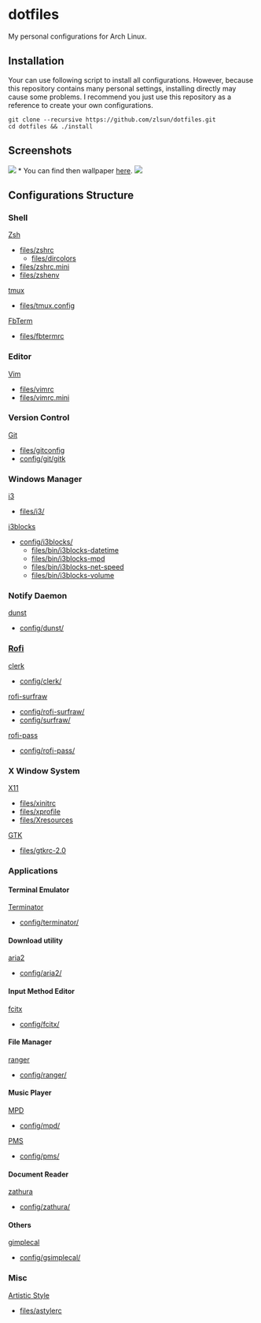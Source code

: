 # dotfiles

My personal configurations for Arch Linux.

## Installation

Your can use following script to install all configurations.
However, because this repository contains many personal settings, installing directly may cause some problems.
I recommend you just use this repository as a reference to create your own configurations.

```shell
git clone --recursive https://github.com/zlsun/dotfiles.git
cd dotfiles && ./install
```

## Screenshots

![](http://i.imgur.com/hqyqIHg.png)
\* You can find then wallpaper [here](https://www.reddit.com/r/i3wm/comments/3hqkst/solarized_i3_wallpaper_1080p/).
![](http://i.imgur.com/WkgDF10.png)

## Configurations Structure

### Shell

[Zsh](http://www.zsh.org)
- [files/zshrc](files/zshrc)
    - [files/dircolors](files/dircolors)
- [files/zshrc.mini](files/zshrc.mini)
- [files/zshenv](files/zshenv)

[tmux](https://tmux.github.io)
- [files/tmux.config](files/tmux.config)

[FbTerm](https://code.google.com/p/fbterm)
- [files/fbtermrc](files/fbtermrc)

### Editor

[Vim](http://www.vim.org)
- [files/vimrc](files/vimrc)
- [files/vimrc.mini](files/vimrc.mini)

### Version Control

[Git](https://git-scm.com)
- [files/gitconfig](files/gitconfig)
- [config/git/gitk](config/git/gitk)

### Windows Manager

[i3](https://i3wm.org)
- [files/i3/](files/i3/)

[i3blocks](https://github.com/vivien/i3blocks)
- [config/i3blocks/](config/i3blocks/)
    - [files/bin/i3blocks-datetime](files/bin/i3blocks-datetime)
    - [files/bin/i3blocks-mpd](files/bin/i3blocks-mpd)
    - [files/bin/i3blocks-net-speed](files/bin/i3blocks-net-speed)
    - [files/bin/i3blocks-volume](files/bin/i3blocks-volume)

### Notify Daemon

[dunst](http://knopwob.org/dunst/index.html)
- [config/dunst/](config/dunst/)

### [Rofi](https://davedavenport.github.io/rofi/)

[clerk](https://github.com/carnager/clerk)
- [config/clerk/](config/clerk/)

[rofi-surfraw](https://github.com/carnager/rofi-scripts/tree/master/rofi-surfraw)
- [config/rofi-surfraw/](config/rofi-surfraw/)
- [config/surfraw/](config/surfraw/)

[rofi-pass](https://github.com/carnager/rofi-pass)
- [config/rofi-pass/](config/rofi-pass/)

### X Window System

[X11](http://www.x.org)
- [files/xinitrc](files/xinitrc)
- [files/xprofile](files/xprofile)
- [files/Xresources](files/Xresources)

[GTK](http://www.gtk.org)
- [files/gtkrc-2.0](files/gtkrc-2.0)

### Applications

#### Terminal Emulator

[Terminator](http://gnometerminator.blogspot.com/p/introduction.html)
- [config/terminator/](config/terminator/)

#### Download utility

[aria2](http://aria2.sourceforge.net)
- [config/aria2/](config/aria2/)

#### Input Method Editor

[fcitx](https://fcitx-im.org)
- [config/fcitx/](config/fcitx/)

#### File Manager

[ranger](http://ranger.nongnu.org)
- [config/ranger/](config/ranger/)

#### Music Player

[MPD](http://www.musicpd.org)
- [config/mpd/](config/mpd/)

[PMS](https://ambientsound.github.io/pms/)
- [config/pms/](config/pms/)

#### Document Reader

[zathura](https://pwmt.org/projects/zathura/)
- [config/zathura/](config/zathura/)

#### Others

[gimplecal](http://dmedvinsky.github.io/gsimplecal/)
- [config/gsimplecal/](config/gsimplecal/)

### Misc

[Artistic Style](http://astyle.sourceforge.net/)
- [files/astylerc](files/astylerc)

